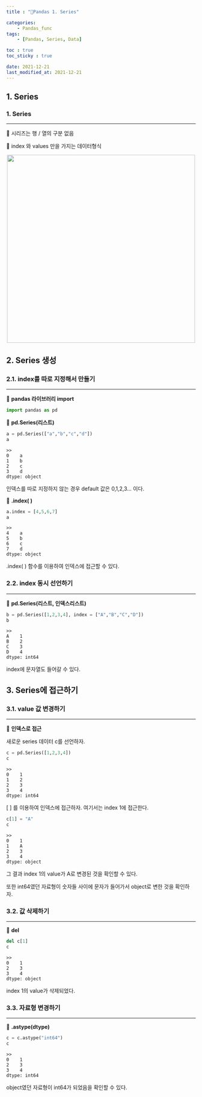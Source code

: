 ```yaml
---
title : "🌵Pandas 1. Series"

categories:
    - Pandas_func
tags:
    - [Pandas, Series, Data]

toc : true
toc_sticky : true

date: 2021-12-21
last_modified_at: 2021-12-21
---
```



## 1. Series

### 1. Series
* * *

🌵 시리즈는 행 / 열의 구분 없음  

🌵 index 와 values 만을 가지는 데이터형식

<p align="center"><img src="https://user-images.githubusercontent.com/65170165/146926206-0957439e-07ce-47e6-987f-675b5e833f70.png" width="500" /></p>


## 2. Series 생성

### 2.1. index를 따로 지정해서 만들기  
* * *
🌵 <b>pandas 라이브러리 import</b>

```py
import pandas as pd
```  

🌵 <b>pd.Series(리스트)</b>

```py
a = pd.Series(["a","b","c","d"])
a
```
```
>> 
0    a
1    b
2    c
3    d
dtype: object
```  

인덱스를 따로 지정하지 않는 경우 default 값은 0,1,2,3... 이다.

🌵 <b>.index( )</b>

```py
a.index = [4,5,6,7]
a
```
```
>> 
4    a
5    b
6    c
7    d
dtype: object
```  

.index( ) 함수를 이용하여 인덱스에 접근할 수 있다.


### 2.2. index 동시 선언하기
* * *


🌵 <b>pd.Series(리스트, 인덱스리스트)</b>

```py
b = pd.Series([1,2,3,4], index = ["A","B","C","D"])
b
```
```
>> 
A    1
B    2
C    3
D    4
dtype: int64
```  

index에 문자열도 들어갈 수 있다.


## 3. Series에 접근하기

### 3.1. value 값 변경하기
* * *

🌵 <b>인덱스로 접근</b>  

새로운 series 데이터 c를 선언하자.

```py
c = pd.Series([1,2,3,4])
c
```
```
>> 
0    1
1    2
2    3
3    4
dtype: int64
```  

[ ] 를 이용하여 인덱스에 접근하자. 여기서는 index 1에 접근한다.
```py
c[1] = "A"
c
```
```
>> 
0    1
1    A
2    3
3    4
dtype: object
```  

그 결과 index 1의 value가 A로 변경된 것을 확인할 수 있다.  

또한 int64였던 자료형이 숫자들 사이에 문자가 들어가서 object로 변한 것을 확인하자.


### 3.2. 값 삭제하기  
* * *

🌵 <b>del</b>

```py
del c[1]
c
```
```
>>
0    1
2    3
3    4
dtype: object
```  

index 1의 value가 삭제되었다.


### 3.3. 자료형 변경하기  
* * *

🌵 <b>.astype(dtype)</b>

```py
c = c.astype("int64")
c
```
```
>> 
0    1
2    3
3    4
dtype: int64
```  

object였던 자료형이 int64가 되었음을 확인할 수 있다.
